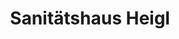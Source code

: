 ---
title: "Sanitätshaus Heigl"
url: /bielefeld/sanitaetshaus-heigl-heeper-strasse/
shop: Sanitätshaus
---